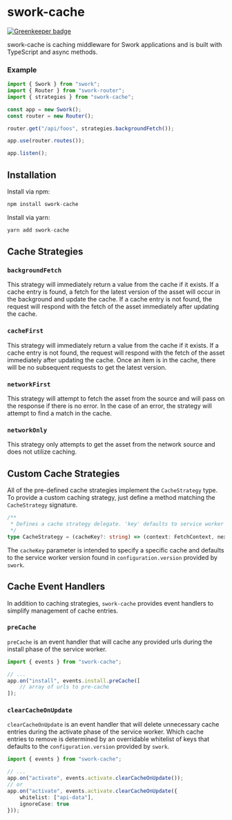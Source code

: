 # swork-cache

[![Greenkeeper badge](https://badges.greenkeeper.io/justin-lee-collins/swork-cache.svg)](https://greenkeeper.io/)

swork-cache is caching middleware for Swork applications and is built with TypeScript and async methods.

### Example

```ts
import { Swork } from "swork";
import { Router } from "swork-router";
import { strategies } from "swork-cache";

const app = new Swork();
const router = new Router();

router.get("/api/foos", strategies.backgroundFetch());

app.use(router.routes());

app.listen();
```

## Installation

Install via npm:

```ts
npm install swork-cache
```

Install via yarn:

```ts
yarn add swork-cache
```

## Cache Strategies

### `backgroundFetch`

This strategy will immediately return a value from the cache if it exists. If a cache entry is found, a fetch for the latest version of the asset will occur in the background and update the cache. If a cache entry is not found, the request will respond with the fetch of the asset immediately after updating the cache.

### `cacheFirst`

This strategy will immediately return a value from the cache if it exists. If a cache entry is not found, the request will respond with the fetch of the asset immediately after updating the cache. Once an item is in the cache, there will be no subsequent requests to get the latest version.

### `networkFirst`

This strategy will attempt to fetch the asset from the source and will pass on the response if there is no error. In the case of an error, the strategy will attempt to find a match in the cache.

### `networkOnly`

This strategy only attempts to get the asset from the network source and does not utilize caching.

## Custom Cache Strategies

All of the pre-defined cache strategies implement the `CacheStrategy` type. To provide a custom caching strategy, just define a method matching the `CacheStrategy` signature.

```ts
/**
 * Defines a cache strategy delegate. 'key' defaults to service worker version.
 */
type CacheStrategy = (cacheKey?: string) => (context: FetchContext, next: () => Promise<void>) => Promise<void> | void;
```

The `cacheKey` parameter is intended to specify a specific cache and defaults to the service worker version found in `configuration.version` provided by `swork`.

## Cache Event Handlers

In addition to caching strategies, `swork-cache` provides event handlers to simplify management of cache entries.

### `preCache`

`preCache` is an event handler that will cache any provided urls during the install phase of the service worker.

```ts
import { events } from "swork-cache";

// ...
app.on("install", events.install.preCache([
    // array of urls to pre-cache
]);
```

### `clearCacheOnUpdate`

`clearCacheOnUpdate` is an event handler that will delete unnecessary cache entries during the activate phase of the service worker. Which cache entries to remove is determined by an overridable whitelist of keys that defaults to the `configuration.version` provided by `swork`.

```ts
import { events } from "swork-cache";

// ...
app.on("activate", events.activate.clearCacheOnUpdate());
// or
app.on("activate", events.activate.clearCacheOnUpdate({
    whitelist: ["api-data"],
    ignoreCase: true
}));
```
